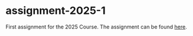 # assignment-2025-1

First assignment for the 2025 Course. The assignment can be found [here](https://github.com/dmst-algorithms-course/assignment-2025-1/blob/main/transposition_graphs.pdf).
